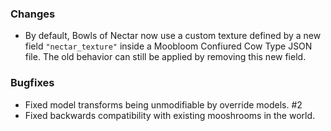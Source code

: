 ### Changes
- By default, Bowls of Nectar now use a custom texture defined by a new field `"nectar_texture"` inside a Moobloom Confiured Cow Type JSON file. The old behavior can still be applied by removing this new field.

### Bugfixes
- Fixed model transforms being unmodifiable by override models. #2
- Fixed backwards compatibility with existing mooshrooms in the world.
